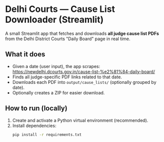 # Delhi Courts — Cause List Downloader (Streamlit)

A small Streamlit app that fetches and downloads **all judge cause list PDFs** from the Delhi District Courts "Daily Board" page in real time.

## What it does
- Given a date (user input), the app scrapes:
  https://newdelhi.dcourts.gov.in/cause-list-%e2%81%84-daily-board/
- Finds all judge-specific PDF links related to that date.
- Downloads each PDF into `output/cause_lists/` (optionally grouped by date).
- Optionally creates a ZIP for easier download.

## How to run (locally)
1. Create and activate a Python virtual environment (recommended).
2. Install dependencies:
   ```bash
   pip install -r requirements.txt
